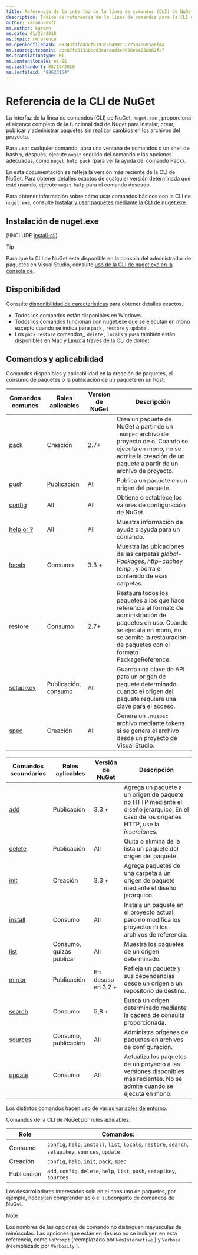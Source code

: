 ```yaml
---
title: Referencia de la interfaz de la línea de comandos (CLI) de NuGet
description: Índice de referencia de la línea de comandos para la CLI de nuget.exe
author: karann-msft
ms.author: karann
ms.date: 01/23/2018
ms.topic: reference
ms.openlocfilehash: e9343f1fdddcf839322849925372587e685aef4a
ms.sourcegitcommit: cbc87fe51330cdd3eacaad3e8656eb4258882fc7
ms.translationtype: MT
ms.contentlocale: es-ES
ms.lasthandoff: 08/19/2020
ms.locfileid: "88623154"
---
```

# <a name="nuget-cli-reference"></a>Referencia de la CLI de NuGet

La interfaz de la línea de comandos (CLI) de NuGet, `nuget.exe` , proporciona el alcance completo de la funcionalidad de Nuget para instalar, crear, publicar y administrar paquetes sin realizar cambios en los archivos del proyecto.

Para usar cualquier comando, abra una ventana de comandos o un shell de bash y, después, ejecute `nuget` seguido del comando y las opciones adecuadas, como `nuget help pack` (para ver la ayuda del comando Pack).

En esta documentación se refleja la versión más reciente de la CLI de NuGet. Para obtener detalles exactos de cualquier versión determinada que esté usando, ejecute `nuget help` para el comando deseado.

Para obtener información sobre cómo usar comandos básicos con la CLI de `nuget.exe`, consulte [Instalar y usar paquetes mediante la CLI de nuget.exe](../consume-packages/install-use-packages-nuget-cli.md).

## <a name="installing-nugetexe"></a>Instalación de nuget.exe

[!INCLUDE [install-cli](../includes/install-cli.md)]

> [!Tip]
> Para que la CLI de NuGet esté disponible en la consola del administrador de paquetes en Visual Studio, consulte [uso de la CLI de nuget.exe en la consola de](../consume-packages/install-use-packages-powershell.md#use-the-nugetexe-cli-in-the-console).

## <a name="availability"></a>Disponibilidad

Consulte [disponibilidad de características](../install-nuget-client-tools.md#feature-availability) para obtener detalles exactos.

- Todos los comandos están disponibles en Windows.
- Todos los comandos funcionan con nuget.exe que se ejecutan en mono excepto cuando se indica para `pack` , `restore` y `update` .
- Los `pack` `restore` comandos,, `delete` , `locals` y `push` también están disponibles en Mac y Linux a través de la CLI de dotnet.

## <a name="commands-and-applicability"></a>Comandos y aplicabilidad

Comandos disponibles y aplicabilidad en la creación de paquetes, el consumo de paquetes o la publicación de un paquete en un host:

| Comandos comunes | Roles aplicables | Versión de NuGet | Descripción |
| --- | --- | --- | --- |
| [pack](cli-reference/cli-ref-pack.md) | Creación | 2.7+ | Crea un paquete de NuGet a partir de un `.nuspec` archivo de proyecto de o. Cuando se ejecuta en mono, no se admite la creación de un paquete a partir de un archivo de proyecto. |
| [push](cli-reference/cli-ref-push.md) | Publicación | All | Publica un paquete en un origen del paquete. |
| [config](cli-reference/cli-ref-config.md) | All | All | Obtiene o establece los valores de configuración de NuGet. |
| [help or ?](cli-reference/cli-ref-help.md) | All | All | Muestra información de ayuda o ayuda para un comando. |
| [locals](cli-reference/cli-ref-locals.md) | Consumo | 3.3 + | Muestra las ubicaciones de las carpetas *global-Packages*, *http-cache*y *temp* , y borra el contenido de esas carpetas. |
| [restore](cli-reference/cli-ref-restore.md) | Consumo | 2.7+ | Restaura todos los paquetes a los que hace referencia el formato de administración de paquetes en uso. Cuando se ejecuta en mono, no se admite la restauración de paquetes con el formato PackageReference. |
| [setapikey](cli-reference/cli-ref-setapikey.md) | Publicación, consumo | All | Guarda una clave de API para un origen de paquete determinado cuando el origen del paquete requiere una clave para el acceso. |
| [spec](cli-reference/cli-ref-spec.md) | Creación | All | Genera un `.nuspec` archivo mediante tokens si se genera el archivo desde un proyecto de Visual Studio. |

| Comandos secundarios | Roles aplicables | Versión de NuGet | Descripción |
| --- | --- | --- | --- |
| [add](cli-reference/cli-ref-add.md) | Publicación | 3.3 + | Agrega un paquete a un origen de paquete no HTTP mediante el diseño jerárquico. En el caso de los orígenes HTTP, use la *inserciones*. |
| [delete](cli-reference/cli-ref-delete.md) | Publicación | All | Quita o elimina de la lista un paquete del origen del paquete. |
| [init](cli-reference/cli-ref-init.md) | Creación | 3.3 + | Agrega paquetes de una carpeta a un origen de paquete mediante el diseño jerárquico. |
| [install](cli-reference/cli-ref-install.md) | Consumo | All | Instala un paquete en el proyecto actual, pero no modifica los proyectos ni los archivos de referencia. |
| [list](cli-reference/cli-ref-list.md) | Consumo, quizás publicar | All | Muestra los paquetes de un origen determinado. |
| [mirror](cli-reference/cli-ref-mirror.md) | Publicación | En desuso en 3,2 + | Refleja un paquete y sus dependencias desde un origen a un repositorio de destino. |
| [search](cli-reference/cli-ref-search.md) | Consumo | 5,8 + | Busca un origen determinado mediante la cadena de consulta proporcionada. |
| [sources](cli-reference/cli-ref-sources.md) | Consumo, publicación | All | Administra orígenes de paquetes en archivos de configuración. |
| [update](cli-reference/cli-ref-update.md) | Consumo | All | Actualiza los paquetes de un proyecto a las versiones disponibles más recientes. No se admite cuando se ejecuta en mono. |

Los distintos comandos hacen uso de varias [variables de entorno](cli-reference/cli-ref-environment-variables.md).

Comandos de la CLI de NuGet por roles aplicables:

| Role | Comandos: |
| --- | --- |
| Consumo | `config`, `help`, `install`, `list`, `locals`, `restore`, `search`, `setapikey`, `sources`, `update` |
| Creación | `config`, `help`, `init`, `pack`, `spec` |
| Publicación | `add`, `config`, `delete`, `help`, `list`, `push`, `setapikey`, `sources` |

Los desarrolladores interesados solo en el consumo de paquetes, por ejemplo, necesitan comprender solo el subconjunto de comandos de NuGet.

> [!Note]
> Los nombres de las opciones de comando no distinguen mayúsculas de minúsculas. Las opciones que están en desuso no se incluyen en esta referencia, como `NoPrompt` (reemplazado por `NonInteractive` ) y `Verbose` (reemplazado por `Verbosity` ).
